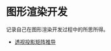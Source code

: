 # 图形渲染开发

记录自己在图形渲染开发过程中的所思所得。

- [透视投影矩阵推导](https://github.com/dxm3dp/GraphicRendering/blob/main/Graphics/01%E9%80%8F%E8%A7%86%E6%8A%95%E5%BD%B1%E7%9F%A9%E9%98%B5%E6%8E%A8%E5%AF%BC.md)
